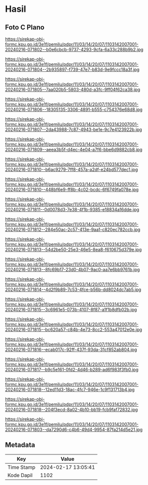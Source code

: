 # Hasil

## Foto C Plano

https://sirekap-obj-formc.kpu.go.id/3e1f/pemilu/pdpr/11/03/14/20/07/1103142007001-20240216-071802--b0e6cbcb-9737-4293-9cfa-6a33c288b9b2.jpg

https://sirekap-obj-formc.kpu.go.id/3e1f/pemilu/pdpr/11/03/14/20/07/1103142007001-20240216-071804--2b935897-f739-47e7-b83d-9e9fccc18a3f.jpg

https://sirekap-obj-formc.kpu.go.id/3e1f/pemilu/pdpr/11/03/14/20/07/1103142007001-20240216-071805--7aa020b5-5803-480d-a3fc-9ff04f62ca38.jpg

https://sirekap-obj-formc.kpu.go.id/3e1f/pemilu/pdpr/11/03/14/20/07/1103142007001-20240216-071806--18305135-3306-4891-b555-c754376e68d8.jpg

https://sirekap-obj-formc.kpu.go.id/3e1f/pemilu/pdpr/11/03/14/20/07/1103142007001-20240216-071807--2da43988-7c87-4943-be1e-9c7e4123922b.jpg

https://sirekap-obj-formc.kpu.go.id/3e1f/pemilu/pdpr/11/03/14/20/07/1103142007001-20240216-071809--aeea3b5f-d4ec-4e04-a7f6-bbe6d9882cb8.jpg

https://sirekap-obj-formc.kpu.go.id/3e1f/pemilu/pdpr/11/03/14/20/07/1103142007001-20240216-071810--b6ac9279-7ff8-457a-a2df-e24bd577dec1.jpg

https://sirekap-obj-formc.kpu.go.id/3e1f/pemilu/pdpr/11/03/14/20/07/1103142007001-20240216-071810--448bf6e9-ff8b-4c02-bcdc-6f6749fa078e.jpg

https://sirekap-obj-formc.kpu.go.id/3e1f/pemilu/pdpr/11/03/14/20/07/1103142007001-20240216-071811--0d0078d3-7e38-4f1b-9385-e18834a16dde.jpg

https://sirekap-obj-formc.kpu.go.id/3e1f/pemilu/pdpr/11/03/14/20/07/1103142007001-20240216-071812--284e50ac-2c57-413e-9aa1-c820ec782ccb.jpg

https://sirekap-obj-formc.kpu.go.id/3e1f/pemilu/pdpr/11/03/14/20/07/1103142007001-20240216-071813--54d2be50-25e3-46e5-8ea8-f610675d379e.jpg

https://sirekap-obj-formc.kpu.go.id/3e1f/pemilu/pdpr/11/03/14/20/07/1103142007001-20240216-071813--8fc69b17-23d0-4b07-9ac0-aa7e6bb9761b.jpg

https://sirekap-obj-formc.kpu.go.id/3e1f/pemilu/pdpr/11/03/14/20/07/1103142007001-20240216-071814--4d2f9b89-7c53-4fce-b56b-dd8024dc7ab5.jpg

https://sirekap-obj-formc.kpu.go.id/3e1f/pemilu/pdpr/11/03/14/20/07/1103142007001-20240216-071815--3c6961e5-073b-4107-8f87-a1f1b8dfb02b.jpg

https://sirekap-obj-formc.kpu.go.id/3e1f/pemilu/pdpr/11/03/14/20/07/1103142007001-20240216-071815--bc620a57-c84b-4e73-8cc2-553a47012e0e.jpg

https://sirekap-obj-formc.kpu.go.id/3e1f/pemilu/pdpr/11/03/14/20/07/1103142007001-20240216-071816--ecab017c-92ff-437f-93da-31cf852ab804.jpg

https://sirekap-obj-formc.kpu.go.id/3e1f/pemilu/pdpr/11/03/14/20/07/1103142007001-20240216-071817--b9c5e161-0fd2-4d46-b289-ad6f983f3fb0.jpg

https://sirekap-obj-formc.kpu.go.id/3e1f/pemilu/pdpr/11/03/14/20/07/1103142007001-20240216-071818--12ed11d3-18ac-4fc7-946e-1c9f131713b4.jpg

https://sirekap-obj-formc.kpu.go.id/3e1f/pemilu/pdpr/11/03/14/20/07/1103142007001-20240216-071818--204f3ecd-8a02-4b10-bb19-fcb9faf72832.jpg

https://sirekap-obj-formc.kpu.go.id/3e1f/pemilu/pdpr/11/03/14/20/07/1103142007001-20240216-071803--da7290d6-c4b6-49d4-9954-87fa214d5e21.jpg


## Metadata

| Key        | Value               |
| ---------- | ------------------- |
| Time Stamp | 2024-02-17 13:05:41 |
| Kode Dapil | 1102                |



